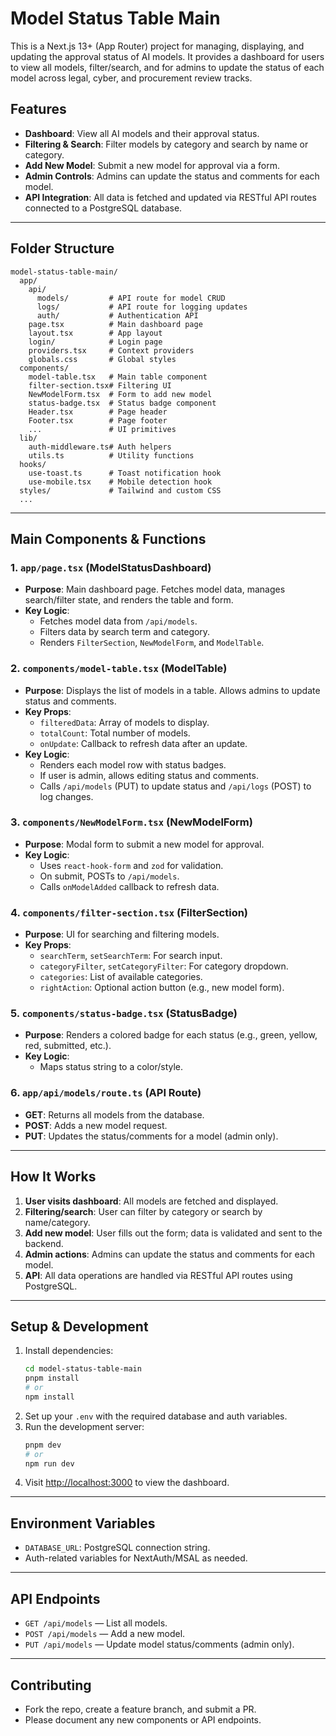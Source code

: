 # Model Status Table Main

This is a Next.js 13+ (App Router) project for managing, displaying, and updating the approval status of AI models. It provides a dashboard for users to view all models, filter/search, and for admins to update the status of each model across legal, cyber, and procurement review tracks.

## Features

- **Dashboard**: View all AI models and their approval status.
- **Filtering & Search**: Filter models by category and search by name or category.
- **Add New Model**: Submit a new model for approval via a form.
- **Admin Controls**: Admins can update the status and comments for each model.
- **API Integration**: All data is fetched and updated via RESTful API routes connected to a PostgreSQL database.

---

## Folder Structure

```
model-status-table-main/
  app/
    api/
      models/         # API route for model CRUD
      logs/           # API route for logging updates
      auth/           # Authentication API
    page.tsx          # Main dashboard page
    layout.tsx        # App layout
    login/            # Login page
    providers.tsx     # Context providers
    globals.css       # Global styles
  components/
    model-table.tsx   # Main table component
    filter-section.tsx# Filtering UI
    NewModelForm.tsx  # Form to add new model
    status-badge.tsx  # Status badge component
    Header.tsx        # Page header
    Footer.tsx        # Page footer
    ...               # UI primitives
  lib/
    auth-middleware.ts# Auth helpers
    utils.ts          # Utility functions
  hooks/
    use-toast.ts      # Toast notification hook
    use-mobile.tsx    # Mobile detection hook
  styles/             # Tailwind and custom CSS
  ...
```

---

## Main Components & Functions

### 1. `app/page.tsx` (ModelStatusDashboard)
- **Purpose**: Main dashboard page. Fetches model data, manages search/filter state, and renders the table and form.
- **Key Logic**:
  - Fetches model data from `/api/models`.
  - Filters data by search term and category.
  - Renders `FilterSection`, `NewModelForm`, and `ModelTable`.

### 2. `components/model-table.tsx` (ModelTable)
- **Purpose**: Displays the list of models in a table. Allows admins to update status and comments.
- **Key Props**:
  - `filteredData`: Array of models to display.
  - `totalCount`: Total number of models.
  - `onUpdate`: Callback to refresh data after an update.
- **Key Logic**:
  - Renders each model row with status badges.
  - If user is admin, allows editing status and comments.
  - Calls `/api/models` (PUT) to update status and `/api/logs` (POST) to log changes.

### 3. `components/NewModelForm.tsx` (NewModelForm)
- **Purpose**: Modal form to submit a new model for approval.
- **Key Logic**:
  - Uses `react-hook-form` and `zod` for validation.
  - On submit, POSTs to `/api/models`.
  - Calls `onModelAdded` callback to refresh data.

### 4. `components/filter-section.tsx` (FilterSection)
- **Purpose**: UI for searching and filtering models.
- **Key Props**:
  - `searchTerm`, `setSearchTerm`: For search input.
  - `categoryFilter`, `setCategoryFilter`: For category dropdown.
  - `categories`: List of available categories.
  - `rightAction`: Optional action button (e.g., new model form).

### 5. `components/status-badge.tsx` (StatusBadge)
- **Purpose**: Renders a colored badge for each status (e.g., green, yellow, red, submitted, etc.).
- **Key Logic**:
  - Maps status string to a color/style.

### 6. `app/api/models/route.ts` (API Route)
- **GET**: Returns all models from the database.
- **POST**: Adds a new model request.
- **PUT**: Updates the status/comments for a model (admin only).

---

## How It Works

1. **User visits dashboard**: All models are fetched and displayed.
2. **Filtering/search**: User can filter by category or search by name/category.
3. **Add new model**: User fills out the form; data is validated and sent to the backend.
4. **Admin actions**: Admins can update the status and comments for each model.
5. **API**: All data operations are handled via RESTful API routes using PostgreSQL.

---

## Setup & Development

1. Install dependencies:
   ```sh
   cd model-status-table-main
   pnpm install
   # or
   npm install
   ```
2. Set up your `.env` with the required database and auth variables.
3. Run the development server:
   ```sh
   pnpm dev
   # or
   npm run dev
   ```
4. Visit [http://localhost:3000](http://localhost:3000) to view the dashboard.

---

## Environment Variables

- `DATABASE_URL`: PostgreSQL connection string.
- Auth-related variables for NextAuth/MSAL as needed.

---

## API Endpoints

- `GET /api/models` — List all models.
- `POST /api/models` — Add a new model.
- `PUT /api/models` — Update model status/comments (admin only).

---

## Contributing

- Fork the repo, create a feature branch, and submit a PR.
- Please document any new components or API endpoints.

